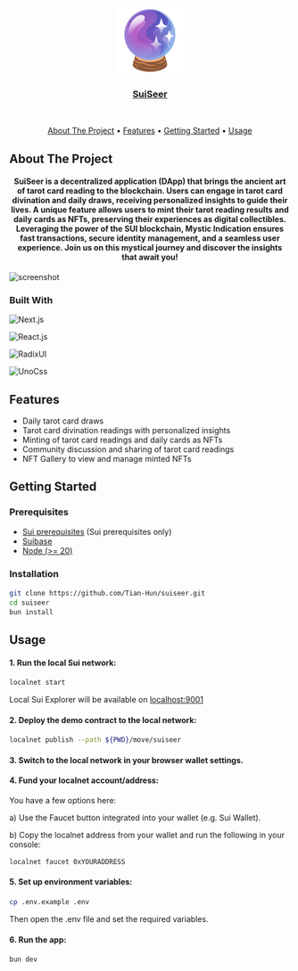 
<div align="center">
  <br>
  <img src="./public/crystal-ball.png" alt="Markdownify" width="120">
  <br>
  <a href="suiseer.walrus.site">
    <h3 align="center">SuiSeer</h3>
  </a>
  <br>
</div>

<p align="center">
  <a href="#about-the-project">About The Project</a> •
  <a href="#features">Features</a> •
  <a href="#getting-started">Getting Started</a> •
  <a href="#usage">Usage</a>
</p>

## About The Project

<h4 align="center">
  SuiSeer is a decentralized application (DApp) that brings the ancient art of tarot card reading to the blockchain. Users can engage in tarot card divination and daily draws, receiving personalized insights to guide their lives. A unique feature allows users to mint their tarot reading results and daily cards as NFTs, preserving their experiences as digital collectibles. Leveraging the power of the SUI blockchain, Mystic Indication ensures fast transactions, secure identity management, and a seamless user experience. Join us on this mystical journey and discover the insights that await you!
</h4>

![screenshot](./public/screenshot.png)

### Built With

![Next.js](https://img.shields.io/badge/next.js-000000?style=for-the-badge&logo=nextdotjs&logoColor=white)

![React.js](https://img.shields.io/badge/React-20232A?style=for-the-badge&logo=react&logoColor=61DAFB)

![RadixUI](https://img.shields.io/badge/radix%20ui-white?style=for-the-badge&logo=radixui&logoColor=%23161618)

![UnoCss](https://img.shields.io/badge/UnoCss-white?style=for-the-badge&logo=unocss&logoColor=%23333333)


## Features

* Daily tarot card draws
* Tarot card divination readings with personalized insights
* Minting of tarot card readings and daily cards as NFTs
* Community discussion and sharing of tarot card readings
* NFT Gallery to view and manage minted NFTs

## Getting Started

### Prerequisites
- [Sui prerequisites](https://docs.sui.io/build/install#prerequisites) (Sui prerequisites only)
- [Suibase](https://suibase.io/how-to/install.html)
- [Node (>= 20)](https://nodejs.org/en/download/)

### Installation
```bash
git clone https://github.com/Tian-Hun/suiseer.git
cd suiseer
bun install
```

## Usage

#### 1. Run the local Sui network:

```bash
localnet start
```

Local Sui Explorer will be available on [localhost:9001](http://localhost:9001/)

#### 2. Deploy the demo contract to the local network:

```bash
localnet publish --path ${PWD}/move/suiseer
```

#### 3. Switch to the local network in your browser wallet settings.

#### 4. Fund your localnet account/address:

You have a few options here:

a) Use the Faucet button integrated into your wallet (e.g. Sui Wallet).

b) Copy the localnet address from your wallet and run the following in your console:

```bash
localnet faucet 0xYOURADDRESS
```

#### 5. Set up environment variables:

```bash
cp .env.example .env
```

Then open the .env file and set the required variables.

#### 6. Run the app:

```bash
bun dev
```
